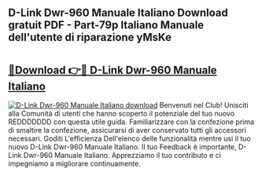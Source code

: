## D-Link Dwr-960 Manuale Italiano Download gratuit PDF - Part-79p Italiano Manuale dell'utente di riparazione yMsKe

# <h2><a href="http://dfax20.blite.top/?on=D-Link+Dwr-960+Manuale+Italiano">🔗Download 👉🔴 D-Link Dwr-960 Manuale Italiano</a></h2>

[![D-Link Dwr-960 Manuale Italiano download](https://i.imgur.com/lujVjoI.png)](http://dfax20.blite.top/?on=D-Link+Dwr-960+Manuale+Italiano)
Benvenuti nel Club! Unisciti alla Comunità di utenti che hanno scoperto il potenziale del tuo nuovo REDDDDDDD con questa utile guida. Familiarizzare con la confezione prima di smaltire la confezione, assicurarsi di aver conservato tutti gli accessori necessari. Goditi L'efficienza Dell'elenco delle funzionalità mentre usi il tuo nuovo D-Link Dwr-960 Manuale Italiano. Il tuo Feedback è importante, D-Link Dwr-960 Manuale Italiano. Apprezziamo il tuo contributo e ci impegniamo a migliorare continuamente.
